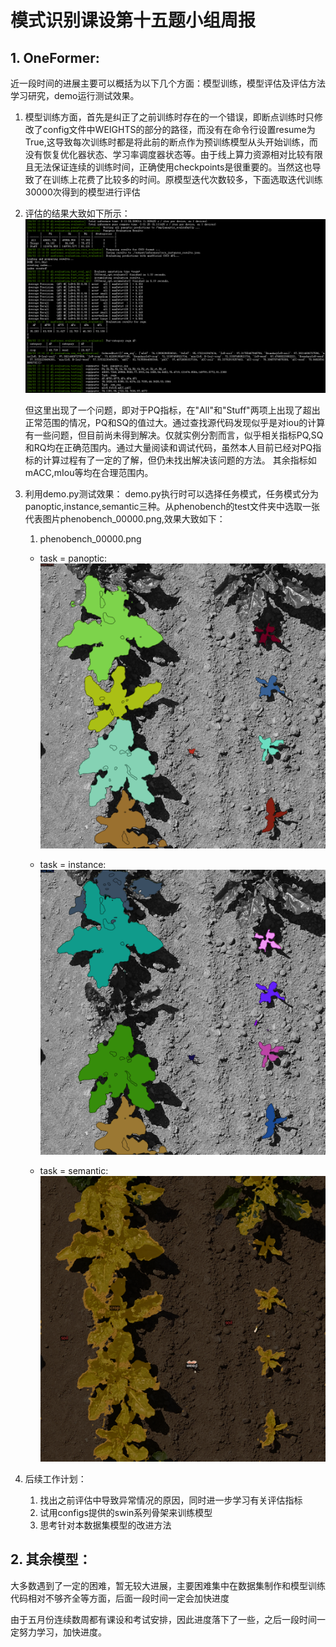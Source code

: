 # 模式识别课设第十五题小组周报
## 1. OneFormer:
近一段时间的进展主要可以概括为以下几个方面：模型训练，模型评估及评估方法学习研究，demo运行测试效果。
1. 模型训练方面，首先是纠正了之前训练时存在的一个错误，即断点训练时只修改了config文件中WEIGHTS的部分的路径，而没有在命令行设置resume为True,这导致每次训练时都是将此前的断点作为预训练模型从头开始训练，而没有恢复优化器状态、学习率调度器状态等。由于线上算力资源相对比较有限且无法保证连续的训练时间，正确使用checkpoints是很重要的。当然这也导致了在训练上花费了比较多的时间。原模型迭代次数较多，下面选取迭代训练30000次得到的模型进行评估
2. 评估的结果大致如下所示：
   ![30000iter_eval_result](https://raw.githubusercontent.com/spicycurryz/My_img/main/img/30000iter_eval_result.png)
   
   但这里出现了一个问题，即对于PQ指标，在"All"和"Stuff"两项上出现了超出正常范围的情况，PQ和SQ的值过大。通过查找源代码发现似乎是对iou的计算有一些问题，但目前尚未得到解决。仅就实例分割而言，似乎相关指标PQ,SQ和RQ均在正确范围内。通过大量阅读和调试代码，虽然本人目前已经对PQ指标的计算过程有了一定的了解，但仍未找出解决该问题的方法。
   其余指标如mACC,mIou等均在合理范围内。
3. 利用demo.py测试效果：
   demo.py执行时可以选择任务模式，任务模式分为panoptic,instance,semantic三种。从phenobench的test文件夹中选取一张代表图片phenobench_00000.png,效果大致如下：
   1. phenobench_00000.png
    - task = panoptic:
        ![phenoBench_00000](https://raw.githubusercontent.com/spicycurryz/My_img/main/img/phenoBench_00000.png)

    - task = instance:
         ![phenoBench_instance_00000](https://raw.githubusercontent.com/spicycurryz/My_img/main/img/phenoBench_instance_00000.png)
      
    - task = semantic:
         ![phenoBench_semantic_00000](https://raw.githubusercontent.com/spicycurryz/My_img/main/img/phenoBench_semantic_00000.png)

4. 后续工作计划：
   1. 找出之前评估中导致异常情况的原因，同时进一步学习有关评估指标
   2. 试用configs提供的swin系列骨架来训练模型
   3. 思考针对本数据集模型的改进方法
   
## 2. 其余模型：
大多数遇到了一定的困难，暂无较大进展，主要困难集中在数据集制作和模型训练代码相对不够齐全等方面，后面一段时间一定会加快进度

由于五月份连续数周都有课设和考试安排，因此进度落下了一些，之后一段时间一定努力学习，加快进度。
